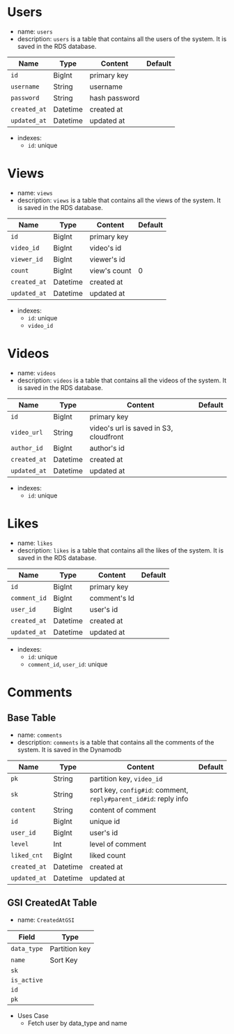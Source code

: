 # Users

- name: `users`
- description: `users` is a table that contains all the users of the system. It is saved in the RDS database.

| Name         | Type     | Content       | Default |
| ------------ | -------- | ------------- | ------- |
| `id`         | BigInt   | primary key   |         |
| `username`   | String   | username      |         |
| `password`   | String   | hash password |         |
| `created_at` | Datetime | created at    |         |
| `updated_at` | Datetime | updated at    |         |

- indexes:
  - `id`: unique

# Views

- name: `views`
- description: `views` is a table that contains all the views of the system. It is saved in the RDS database.

| Name         | Type     | Content      | Default |
| ------------ | -------- | ------------ | ------- |
| `id`         | BigInt   | primary key  |         |
| `video_id`   | BigInt   | video's id   |         |
| `viewer_id`  | BigInt   | viewer's id  |         |
| `count`      | BigInt   | view's count | 0       |
| `created_at` | Datetime | created at   |         |
| `updated_at` | Datetime | updated at   |         |

- indexes:
  - `id`: unique
  - `video_id`

# Videos

- name: `videos`
- description: `videos` is a table that contains all the videos of the system. It is saved in the RDS database.

| Name         | Type     | Content                                | Default |
| ------------ | -------- | -------------------------------------- | ------- |
| `id`         | BigInt   | primary key                            |         |
| `video_url`  | String   | video's url is saved in S3, cloudfront |         |
| `author_id`  | BigInt   | author's id                            |         |
| `created_at` | Datetime | created at                             |         |
| `updated_at` | Datetime | updated at                             |         |

- indexes:
  - `id`: unique

# Likes

- name: `likes`
- description: `likes` is a table that contains all the likes of the system. It is saved in the RDS database.

| Name         | Type     | Content      | Default |
| ------------ | -------- | ------------ | ------- |
| `id`         | BigInt   | primary key  |         |
| `comment_id` | BigInt   | comment's Id |         |
| `user_id`    | BigInt   | user's id    |         |
| `created_at` | Datetime | created at   |         |
| `updated_at` | Datetime | updated at   |         |

- indexes:
  - `id`: unique
  - `comment_id`, `user_id`: unique

# Comments

## Base Table

- name: `comments`
- description: `comments` is a table that contains all the comments of the system. It is saved in the Dynamodb

| Name         | Type     | Content                                                          | Default |
| ------------ | -------- | ---------------------------------------------------------------- | ------- |
| `pk`         | String   | partition key, `video_id`                                        |         |
| `sk`         | String   | sort key, `config#id`: comment, `reply#parent_id#id`: reply info |         |
| `content`    | String   | content of comment                                               |         |
| `id`         | BigInt   | unique id                                                        |         |
| `user_id`    | BigInt   | user's id                                                        |         |
| `level`      | Int      | level of comment                                                 |         |
| `liked_cnt`  | BigInt   | liked count                                                      |         |
| `created_at` | Datetime | created at                                                       |         |
| `updated_at` | Datetime | updated at                                                       |         |

## GSI CreatedAt Table

- name: `CreatedAtGSI`

| Field       | Type          |
| ----------- | ------------- |
| `data_type` | Partition key |
| `name`      | Sort Key      |
| `sk`        |               |
| `is_active` |               |
| `id`        |               |
| `pk`        |               |

- Uses Case
  - Fetch user by data_type and name
